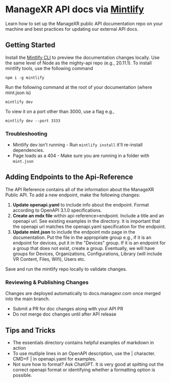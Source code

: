 # ManageXR API docs via [Mintlify](https://mintlify.com/)

Learn how to set up the ManageXR public API documentation repo on your machine and best practices for updating our external API docs. 

## Getting Started

Install the [Mintlify CLI](https://www.npmjs.com/package/mintlify) to preview the documentation changes locally. Use the same level of Node as the mighty-api repo (e.g., 20.11.1). To install mintlify tools, use the following command

```
npm i -g mintlify
```

Run the following command at the root of your documentation (where mint.json is)

```
mintlify dev
```

To view it on a port other than 3000, use a flag e.g., 
```
mintlify dev --port 3333
```
### Troubleshooting

- Mintlify dev isn't running - Run `mintlify install` it'll re-install dependencies.
- Page loads as a 404 - Make sure you are running in a folder with `mint.json`
  
## Adding Endpoints to the Api-Reference
The API Reference contains all of the information about the ManageXR Public API. To add a new endpoint, make the following changes: 

1. **Update openapi.yaml** to include info about the endpoint. Format according to OpenAPI 3.1.0 specifications.
2. **Create an mdx file** within api-reference>endpoint. Include a title and an openapi url. See existing examples in the directory. It is important that the openapi url matches the openapi.yaml specification for the endpoint.
3. **Update mint.json** to include the endpoint mdx page in the documentation. Put the file in the appropriate group e.g., if it is an endpoint for devices, put it in the "Devices" group. If it is an endpoint for a group that does not exist, create a group. Eventually, we will have groups for Devices, Organizations, Configurations, Library (will include VR Content, Files, Wifi), Users etc.

Save and run the mintlify repo locally to validate changes. 

### Reviewing & Publishing Changes

Changes are deployed automatically to docs.managexr.com once merged into the main branch.
- Submit a PR for doc changes along with your API PR
- Do not merge doc changes until after API release


## Tips and Tricks
- The essentials directory contains helpful examples of markdown in action  
- To use mutliple lines in an OpenAPI description, use the | character. CMD+F | in openapi.yaml for examples. 
- Not sure how to format? Ask ChatGPT. It is very good at spitting out the correct openapi format or identifying whether a formatting option is possible. 
